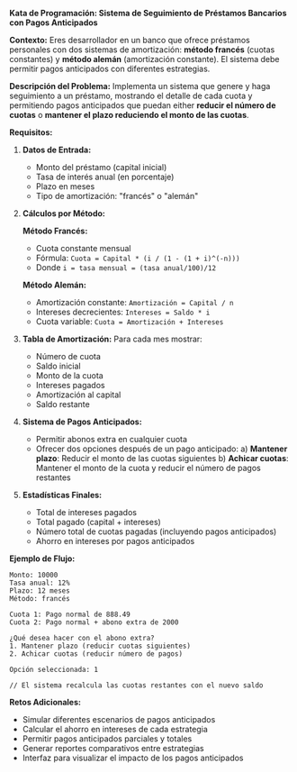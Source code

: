 **Kata de Programación: Sistema de Seguimiento de Préstamos Bancarios con Pagos Anticipados**

**Contexto:**
Eres desarrollador en un banco que ofrece préstamos personales con dos sistemas de amortización: **método francés** (cuotas constantes) y **método alemán** (amortización constante). El sistema debe permitir pagos anticipados con diferentes estrategias.

**Descripción del Problema:**
Implementa un sistema que genere y haga seguimiento a un préstamo, mostrando el detalle de cada cuota y permitiendo pagos anticipados que puedan either **reducir el número de cuotas** o **mantener el plazo reduciendo el monto de las cuotas**.

**Requisitos:**

1. **Datos de Entrada:**
    - Monto del préstamo (capital inicial)
    - Tasa de interés anual (en porcentaje)
    - Plazo en meses
    - Tipo de amortización: "francés" o "alemán"

2. **Cálculos por Método:**

   **Método Francés:**
    - Cuota constante mensual
    - Fórmula: `Cuota = Capital * (i / (1 - (1 + i)^(-n)))`
    - Donde `i = tasa mensual = (tasa anual/100)/12`

   **Método Alemán:**
    - Amortización constante: `Amortización = Capital / n`
    - Intereses decrecientes: `Intereses = Saldo * i`
    - Cuota variable: `Cuota = Amortización + Intereses`

3. **Tabla de Amortización:**
   Para cada mes mostrar:
    - Número de cuota
    - Saldo inicial
    - Monto de la cuota
    - Intereses pagados
    - Amortización al capital
    - Saldo restante

4. **Sistema de Pagos Anticipados:**
    - Permitir abonos extra en cualquier cuota
    - Ofrecer dos opciones después de un pago anticipado:
      a) **Mantener plazo**: Reducir el monto de las cuotas siguientes
      b) **Achicar cuotas**: Mantener el monto de la cuota y reducir el número de pagos restantes

5. **Estadísticas Finales:**
    - Total de intereses pagados
    - Total pagado (capital + intereses)
    - Número total de cuotas pagadas (incluyendo pagos anticipados)
    - Ahorro en intereses por pagos anticipados

**Ejemplo de Flujo:**

```
Monto: 10000
Tasa anual: 12%
Plazo: 12 meses
Método: francés

Cuota 1: Pago normal de 888.49
Cuota 2: Pago normal + abono extra de 2000

¿Qué desea hacer con el abono extra?
1. Mantener plazo (reducir cuotas siguientes)
2. Achicar cuotas (reducir número de pagos)

Opción seleccionada: 1

// El sistema recalcula las cuotas restantes con el nuevo saldo
```

**Retos Adicionales:**
- Simular diferentes escenarios de pagos anticipados
- Calcular el ahorro en intereses de cada estrategia
- Permitir pagos anticipados parciales y totales
- Generar reportes comparativos entre estrategias
- Interfaz para visualizar el impacto de los pagos anticipados

